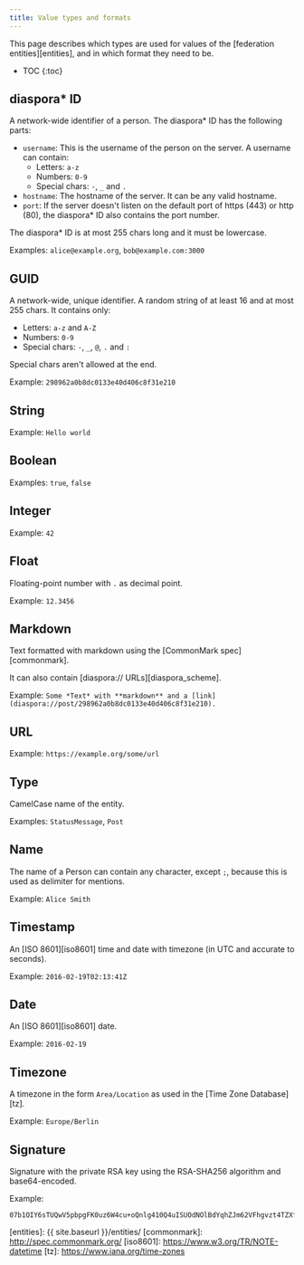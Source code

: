 ```yaml
---
title: Value types and formats
---
```


This page describes which types are used for values of the [federation entities][entities], and in which format they
need to be.

* TOC
{:toc}

## diaspora\* ID

A network-wide identifier of a person. The diaspora\* ID has the following parts:

* `username`: This is the username of the person on the server. A username can contain:
  * Letters: `a-z`
  * Numbers: `0-9`
  * Special chars: `-`, `_` and `.`
* `hostname`: The hostname of the server. It can be any valid hostname.
* `port`: If the server doesn't listen on the default port of https (443) or http (80), the diaspora\* ID also contains the port number.

The diaspora\* ID is at most 255 chars long and it must be lowercase.

Examples: `alice@example.org`, `bob@example.com:3000`

## GUID

A network-wide, unique identifier. A random string of at least 16 and at most 255 chars. It contains only:

* Letters: `a-z` and `A-Z`
* Numbers: `0-9`
* Special chars: `-`, `_`, `@`, `.` and `:`

 Special chars aren't allowed at the end.

Example: `298962a0b8dc0133e40d406c8f31e210`

## String

Example: `Hello world`

## Boolean

Examples: `true`, `false`

## Integer

Example: `42`

## Float

Floating-point number with `.` as decimal point.

Example: `12.3456`

## Markdown

Text formatted with markdown using the [CommonMark spec][commonmark].

It can also contain [diaspora:// URLs][diaspora_scheme].

Example: `Some *Text* with **markdown** and a [link](diaspora://post/298962a0b8dc0133e40d406c8f31e210).`

## URL

Example: `https://example.org/some/url`

## Type

CamelCase name of the entity.

Examples: `StatusMessage`, `Post`

## Name

The name of a Person can contain any character, except `;`, because this is used as delimiter for mentions.

Example: `Alice Smith`

## Timestamp

An [ISO 8601][iso8601] time and date with timezone (in UTC and accurate to seconds).

Example: `2016-02-19T02:13:41Z`

## Date

An [ISO 8601][iso8601] date.

Example: `2016-02-19`

## Timezone

A timezone in the form `Area/Location` as used in the [Time Zone Database][tz].

Example: `Europe/Berlin`

## Signature

Signature with the private RSA key using the RSA-SHA256 algorithm and base64-encoded.

Example:

```
07b1OIY6sTUQwV5pbpgFK0uz6W4cu+oQnlg410Q4uISUOdNOlBdYqhZJm62VFhgvzt4TZXfiJgoupFkRjP0BsaVaZuP2zKMNvO3ngWOeJRf2oRK4Ub5cEA/g7yijkRc+7y8r1iLJ31MFb1czyeCsLxw9Ol8SvAJddogGiLHDhjE=
```

[entities]: {{ site.baseurl }}/entities/
[commonmark]: http://spec.commonmark.org/
[iso8601]: https://www.w3.org/TR/NOTE-datetime
[tz]: https://www.iana.org/time-zones
